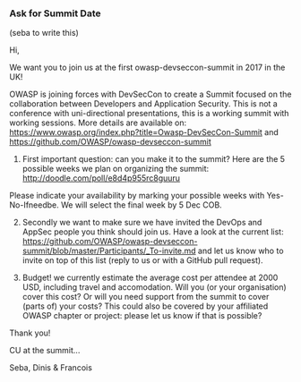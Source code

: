 ### Ask for Summit Date

(seba to write this)


Hi,

We want you to join us at the first owasp-devseccon-summit in 2017 in the UK!

OWASP is joining forces with DevSecCon to create a Summit focused on the collaboration between Developers and Application Security. This is not a conference with uni-directional presentations, this is a working summit with working sessions. More details are available on:
https://www.owasp.org/index.php?title=Owasp-DevSecCon-Summit 
and https://github.com/OWASP/owasp-devseccon-summit

1) First important question: can you make it to the summit?
Here are the 5 possible weeks we plan on organizing the summit:
http://doodle.com/poll/e8d4p955rc8guuru

Please indicate your availability by marking your possible weeks with Yes-No-Ifneedbe.
We will select the final week by 5 Dec COB.

2) Secondly we want to make sure we have invited the DevOps and AppSec people you think should join us.
Have a look at the current list:
https://github.com/OWASP/owasp-devseccon-summit/blob/master/Participants/_To-invite.md
and let us know who to invite on top of this list (reply to us or with a GitHub pull request).

3) Budget! we currently estimate the average cost per attendee at 2000 USD, including travel and accomodation.
Will you (or your organisation) cover this cost? Or will you need support from the summit to cover (parts of) your costs?
This could also be covered by your affiliated OWASP chapter or project: please let us know if that is possible?

Thank you!

CU at the summit...

Seba, Dinis & Francois
